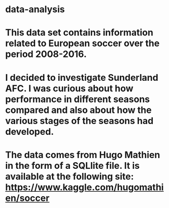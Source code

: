 # data-analysis

# This data set contains information related to European soccer over the period 2008-2016.
# I decided to investigate Sunderland AFC. I was curious about how performance  in different seasons compared and also about how the various stages of the seasons had developed.
# The data comes from Hugo Mathien in the form of a SQLlite file. It is available at the following site: https://www.kaggle.com/hugomathien/soccer
